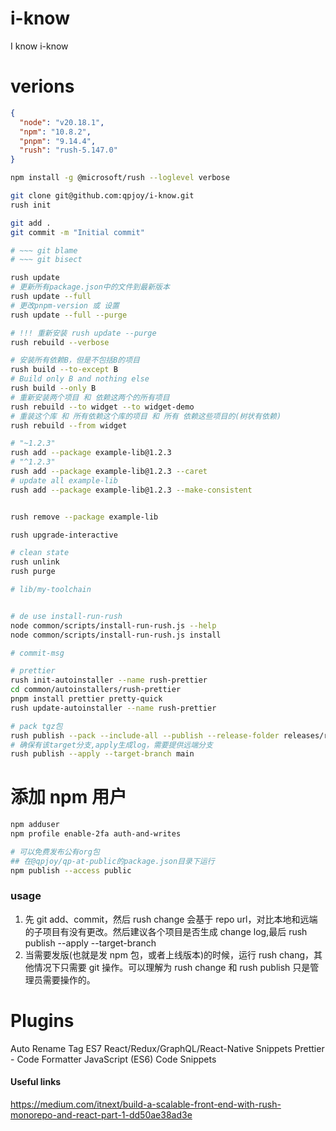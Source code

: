 # i-know

I know i-know

# verions

```json
{
  "node": "v20.18.1",
  "npm": "10.8.2",
  "pnpm": "9.14.4",
  "rush": "rush-5.147.0"
}
```

```bash
npm install -g @microsoft/rush --loglevel verbose

git clone git@github.com:qpjoy/i-know.git
rush init

git add .
git commit -m "Initial commit"

# ~~~ git blame
# ~~~ git bisect

rush update
# 更新所有package.json中的文件到最新版本
rush update --full
# 更改pnpm-version 或 设置
rush update --full --purge

# !!! 重新安装 rush update --purge
rush rebuild --verbose

# 安装所有依赖B，但是不包括B的项目
rush build --to-except B
# Build only B and nothing else
rush build --only B
# 重新安装两个项目 和 依赖这两个的所有项目
rush rebuild --to widget --to widget-demo
# 重装这个库 和 所有依赖这个库的项目 和 所有 依赖这些项目的(树状有依赖)
rush rebuild --from widget

# "~1.2.3"
rush add --package example-lib@1.2.3
# "^1.2.3"
rush add --package example-lib@1.2.3 --caret
# update all example-lib
rush add --package example-lib@1.2.3 --make-consistent


rush remove --package example-lib

rush upgrade-interactive

# clean state
rush unlink
rush purge

# lib/my-toolchain


# de use install-run-rush
node common/scripts/install-run-rush.js --help
node common/scripts/install-run-rush.js install

# commit-msg

# prettier
rush init-autoinstaller --name rush-prettier
cd common/autoinstallers/rush-prettier
pnpm install prettier pretty-quick
rush update-autoinstaller --name rush-prettier

# pack tgz包
rush publish --pack --include-all --publish --release-folder releases/release-fe
# 确保有该target分支,apply生成log，需要提供远端分支
rush publish --apply --target-branch main
```

# 添加 npm 用户

```bash
npm adduser
npm profile enable-2fa auth-and-writes

# 可以免费发布公有org包
## 在@qpjoy/qp-at-public的package.json目录下运行
npm publish --access public
```

### usage

1. 先 git add、commit，然后 rush change 会基于 repo url，对比本地和远端的子项目有没有更改。然后建议各个项目是否生成 change log,最后 rush publish --apply --target-branch
2. 当需要发版(也就是发 npm 包，或者上线版本)的时候，运行 rush chang，其他情况下只需要 git 操作。可以理解为 rush change 和 rush publish 只是管理员需要操作的。

# Plugins

Auto Rename Tag
ES7 React/Redux/GraphQL/React-Native Snippets
Prettier - Code Formatter
JavaScript (ES6) Code Snippets

#### Useful links

https://medium.com/itnext/build-a-scalable-front-end-with-rush-monorepo-and-react-part-1-dd50ae38ad3e
